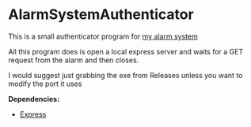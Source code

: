 # AlarmSystemAuthenticator

This is a small authenticator program for [my alarm system](https://github.com/Tommyhetrick/AlarmSystem)

All this program does is open a local express server and waits for a GET request from the alarm and then closes.

I would suggest just grabbing the exe from Releases unless you want to modify the port it uses

**Dependencies:**
* [Express](https://expressjs.com)
